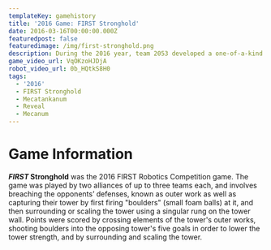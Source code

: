 ```yaml
---
templateKey: gamehistory
title: '2016 Game: FIRST Stronghold'
date: 2016-03-16T00:00:00.000Z
featuredpost: false
featuredimage: /img/first-stronghold.png
description: During the 2016 year, team 2053 developed a one-of-a-kind drivetrain called Macatankanum. This allowed the robot to be manuverable and still traverse the obstacles on the field.
game_video_url: VqOKzoHJDjA
robot_video_url: 0b_HQtkS8H0
tags:
  - '2016'
  - FIRST Stronghold
  - Mecatankanum
  - Reveal
  - Mecanum
---
```

# Game Information
**_FIRST_ Stronghold** was the 2016 FIRST Robotics Competition game. The game was played by two alliances of up to three teams each, and involves breaching the opponents’ defenses, known as outer work as well as capturing their tower by first firing "boulders" (small foam balls) at it, and then surrounding or scaling the tower using a singular rung on the tower wall. Points were scored by crossing elements of the tower's outer works, shooting boulders into the opposing tower's five goals in order to lower the tower strength, and by surrounding and scaling the tower. 
